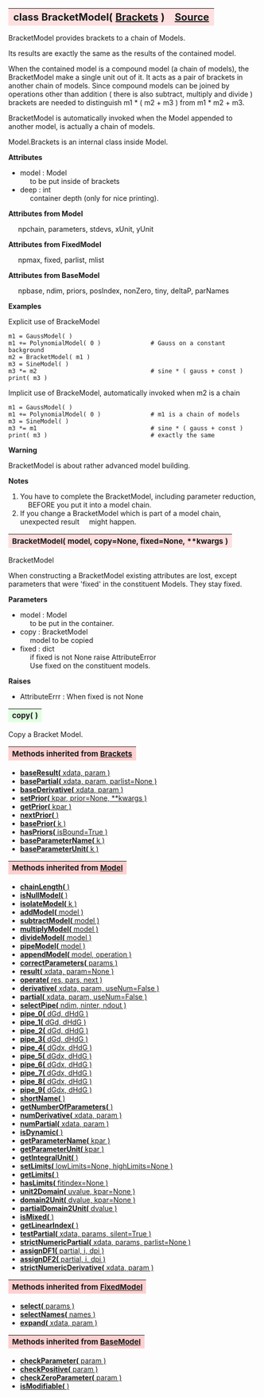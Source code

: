 ---
---
<br><br>

<a name="BracketModel"></a>
<table><thead style="background-color:#FFE0E0; width:100%; font-size:20px"><tr><th style="text-align:left">
<strong>class BracketModel(</strong> <a href="./Brackets.html">Brackets</a> )</th><th style="text-align:right"><a href=https://github.com/dokester/BayesicFitting/blob/master/BayesicFitting/source/BracketModel.py target=_blank>Source</a></th></tr></thead></table>
<p>

BracketModel provides brackets to a chain of Models.

Its results are exactly the same as the results of the contained model.

When the contained model is a compound model (a chain of models), the
BracketModel make a single unit out of it. It acts as a pair of brackets
in another chain of models. Since compound models can be joined by operations
other than addition ( there is also subtract, multiply and divide ) brackets
are needed to distinguish m1 * ( m2 + m3 ) from m1 * m2 + m3.

BracketModel is automatically invoked when the Model appended to another model,
is actually a chain of models.

Model.Brackets is an internal class inside Model.

<b>Attributes</b>

* model  :  Model<br>
&nbsp;&nbsp;&nbsp;&nbsp; to be put inside of brackets<br>
* deep  :  int<br>
&nbsp;&nbsp;&nbsp;&nbsp; container depth (only for nice printing).<br>

<b>Attributes from Model</b>

&nbsp;&nbsp;&nbsp;&nbsp; npchain, parameters, stdevs, xUnit, yUnit<br>

<b>Attributes from FixedModel</b>

&nbsp;&nbsp;&nbsp;&nbsp; npmax, fixed, parlist, mlist<br>

<b>Attributes from BaseModel</b>

&nbsp;&nbsp;&nbsp;&nbsp; npbase, ndim, priors, posIndex, nonZero, tiny, deltaP, parNames<br>


<b>Examples</b>

Explicit use of BrackeModel

    m1 = GaussModel( )
    m1 += PolynomialModel( 0 )              # Gauss on a constant background
    m2 = BracketModel( m1 )
    m3 = SineModel( )
    m3 *= m2                                # sine * ( gauss + const )
    print( m3 )

Implicit use of BrackeModel, automatically invoked when m2 is a chain

    m1 = GaussModel( )
    m1 += PolynomialModel( 0 )              # m1 is a chain of models
    m3 = SineModel( )
    m3 *= m1                                # sine * ( gauss + const )
    print( m3 )                             # exactly the same


<b>Warning</b>

BracketModel is about rather advanced model building.

<b>Notes</b>

1. You have to complete the BracketModel, including parameter reduction,
&nbsp;&nbsp;&nbsp; BEFORE you put it into a model chain.<br>
2. If you change a BracketModel which is part of a model chain, unexpected result
&nbsp;&nbsp;&nbsp; might happen.<br>



<a name="BracketModel"></a>
<table><thead style="background-color:#FFE0E0; width:100%; font-size:15px"><tr><th style="text-align:left">
<strong>BracketModel(</strong> model, copy=None, fixed=None, **kwargs )
</th></tr></thead></table>
<p>

BracketModel

When constructing a BracketModel existing attributes are lost, except
parameters that were 'fixed' in the constituent Models. They stay fixed.

<b>Parameters</b>

* model  :  Model<br>
&nbsp;&nbsp;&nbsp;&nbsp; to be put in the container.<br>
* copy  :  BracketModel<br>
&nbsp;&nbsp;&nbsp;&nbsp; model to be copied<br>
* fixed  :  dict<br>
&nbsp;&nbsp;&nbsp;&nbsp; if fixed is not None raise AttributeError<br>
&nbsp;&nbsp;&nbsp;&nbsp; Use fixed on the constituent models.<br>

<b>Raises</b>

* AttributeErrr  :  When fixed is not None<br>


<a name="copy"></a>
<table><thead style="background-color:#E0FFE0; width:100%; font-size:15px"><tr><th style="text-align:left">
<strong>copy(</strong> )
</th></tr></thead></table>
<p>

Copy a Bracket Model.


<table><thead style="background-color:#FFD0D0; width:100%; font-size:15px"><tr><th style="text-align:left">
<strong>Methods inherited from</strong> <a href="./Brackets.html">Brackets</a></th></tr></thead></table>


* [<strong>baseResult(</strong> xdata, param )](./Brackets.md#baseResult)
* [<strong>basePartial(</strong> xdata, param, parlist=None )](./Brackets.md#basePartial)
* [<strong>baseDerivative(</strong> xdata, param )](./Brackets.md#baseDerivative)
* [<strong>setPrior(</strong> kpar, prior=None, **kwargs )](./Brackets.md#setPrior)
* [<strong>getPrior(</strong> kpar ) ](./Brackets.md#getPrior)
* [<strong>nextPrior(</strong> ) ](./Brackets.md#nextPrior)
* [<strong>basePrior(</strong> k ) ](./Brackets.md#basePrior)
* [<strong>hasPriors(</strong> isBound=True ) ](./Brackets.md#hasPriors)
* [<strong>baseParameterName(</strong> k )](./Brackets.md#baseParameterName)
* [<strong>baseParameterUnit(</strong> k )](./Brackets.md#baseParameterUnit)


<table><thead style="background-color:#FFD0D0; width:100%; font-size:15px"><tr><th style="text-align:left">
<strong>Methods inherited from</strong> <a href="./Model.html">Model</a></th></tr></thead></table>


* [<strong>chainLength(</strong> )](./Model.md#chainLength)
* [<strong>isNullModel(</strong> ) ](./Model.md#isNullModel)
* [<strong>isolateModel(</strong> k )](./Model.md#isolateModel)
* [<strong>addModel(</strong> model )](./Model.md#addModel)
* [<strong>subtractModel(</strong> model )](./Model.md#subtractModel)
* [<strong>multiplyModel(</strong> model )](./Model.md#multiplyModel)
* [<strong>divideModel(</strong> model )](./Model.md#divideModel)
* [<strong>pipeModel(</strong> model )](./Model.md#pipeModel)
* [<strong>appendModel(</strong> model, operation )](./Model.md#appendModel)
* [<strong>correctParameters(</strong> params )](./Model.md#correctParameters)
* [<strong>result(</strong> xdata, param=None )](./Model.md#result)
* [<strong>operate(</strong> res, pars, next )](./Model.md#operate)
* [<strong>derivative(</strong> xdata, param, useNum=False )](./Model.md#derivative)
* [<strong>partial(</strong> xdata, param, useNum=False )](./Model.md#partial)
* [<strong>selectPipe(</strong> ndim, ninter, ndout ) ](./Model.md#selectPipe)
* [<strong>pipe_0(</strong> dGd, dHdG ) ](./Model.md#pipe_0)
* [<strong>pipe_1(</strong> dGd, dHdG ) ](./Model.md#pipe_1)
* [<strong>pipe_2(</strong> dGd, dHdG ) ](./Model.md#pipe_2)
* [<strong>pipe_3(</strong> dGd, dHdG ) ](./Model.md#pipe_3)
* [<strong>pipe_4(</strong> dGdx, dHdG ) ](./Model.md#pipe_4)
* [<strong>pipe_5(</strong> dGdx, dHdG ) ](./Model.md#pipe_5)
* [<strong>pipe_6(</strong> dGdx, dHdG ) ](./Model.md#pipe_6)
* [<strong>pipe_7(</strong> dGdx, dHdG ) ](./Model.md#pipe_7)
* [<strong>pipe_8(</strong> dGdx, dHdG ) ](./Model.md#pipe_8)
* [<strong>pipe_9(</strong> dGdx, dHdG ) ](./Model.md#pipe_9)
* [<strong>shortName(</strong> ) ](./Model.md#shortName)
* [<strong>getNumberOfParameters(</strong> )](./Model.md#getNumberOfParameters)
* [<strong>numDerivative(</strong> xdata, param )](./Model.md#numDerivative)
* [<strong>numPartial(</strong> xdata, param )](./Model.md#numPartial)
* [<strong>isDynamic(</strong> ) ](./Model.md#isDynamic)
* [<strong>getParameterName(</strong> kpar )](./Model.md#getParameterName)
* [<strong>getParameterUnit(</strong> kpar )](./Model.md#getParameterUnit)
* [<strong>getIntegralUnit(</strong> )](./Model.md#getIntegralUnit)
* [<strong>setLimits(</strong> lowLimits=None, highLimits=None )](./Model.md#setLimits)
* [<strong>getLimits(</strong> ) ](./Model.md#getLimits)
* [<strong>hasLimits(</strong> fitindex=None )](./Model.md#hasLimits)
* [<strong>unit2Domain(</strong> uvalue, kpar=None )](./Model.md#unit2Domain)
* [<strong>domain2Unit(</strong> dvalue, kpar=None )](./Model.md#domain2Unit)
* [<strong>partialDomain2Unit(</strong> dvalue )](./Model.md#partialDomain2Unit)
* [<strong>isMixed(</strong> )](./Model.md#isMixed)
* [<strong>getLinearIndex(</strong> )](./Model.md#getLinearIndex)
* [<strong>testPartial(</strong> xdata, params, silent=True )](./Model.md#testPartial)
* [<strong>strictNumericPartial(</strong> xdata, params, parlist=None ) ](./Model.md#strictNumericPartial)
* [<strong>assignDF1(</strong> partial, i, dpi ) ](./Model.md#assignDF1)
* [<strong>assignDF2(</strong> partial, i, dpi ) ](./Model.md#assignDF2)
* [<strong>strictNumericDerivative(</strong> xdata, param ) ](./Model.md#strictNumericDerivative)


<table><thead style="background-color:#FFD0D0; width:100%; font-size:15px"><tr><th style="text-align:left">
<strong>Methods inherited from</strong> <a href="./FixedModel.html">FixedModel</a></th></tr></thead></table>


* [<strong>select(</strong> params ) ](./FixedModel.md#select)
* [<strong>selectNames(</strong> names ) ](./FixedModel.md#selectNames)
* [<strong>expand(</strong> xdata, param ) ](./FixedModel.md#expand)


<table><thead style="background-color:#FFD0D0; width:100%; font-size:15px"><tr><th style="text-align:left">
<strong>Methods inherited from</strong> <a href="./BaseModel.html">BaseModel</a></th></tr></thead></table>


* [<strong>checkParameter(</strong> param ) ](./BaseModel.md#checkParameter)
* [<strong>checkPositive(</strong> param ) ](./BaseModel.md#checkPositive)
* [<strong>checkZeroParameter(</strong> param )](./BaseModel.md#checkZeroParameter)
* [<strong>isModifiable(</strong> ) ](./BaseModel.md#isModifiable)
